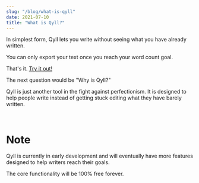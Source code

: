 ```yaml
---
slug: "/blog/what-is-qyll"
date: 2021-07-10
title: "What is Qyll?"
---
```


In simplest form, Qyll lets you write without seeing what you have already written.

You can only export your text once you reach your word count goal.

That's it. [Try it out!](../page)

The next question would be "Why is Qyll?"

Qyll is just another tool in the fight against perfectionism. It is designed to help people write instead of getting stuck editing what they have barely written.


<br/>

# Note

Qyll is currently in early development and will eventually have more features designed to help writers reach their goals.

The core functionality will be 100% free forever.